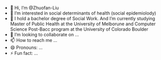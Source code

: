 - 👋 Hi, I’m @Zhuofan-Liu
- 👀 I’m interested in social determinants of health (social epidemiolody)
- 🌱 I hold a bachelor degree of Social Work. And I’m currently studying Master of Public Health at the University of Melborune and Computer Science Post-Bacc program at the University of Colorado Boulder
- 💞️ I’m looking to collaborate on ...
- 📫 How to reach me ...
- 😄 Pronouns: ...
- ⚡ Fun fact: ...

<!---
Zhuofan-Liu/Zhuofan-Liu is a ✨ special ✨ repository because its `README.md` (this file) appears on your GitHub profile.
You can click the Preview link to take a look at your changes.
--->
